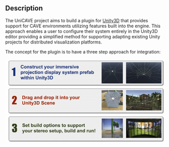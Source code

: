 ## Description

The UniCAVE project aims to build a plugin for [Unity3D](https://unity3d.com) that provides support for CAVE environments utilizing features built into the engine.  This approach enables a user to configure their system entirely in the Unity3D editor providing a simplified method for supporting adapting existing Unity projects for distributed visualization platforms.

The concept for the plugin is to have a three step approach for integration:

![Step 1](docs\images\step1-768x133.png)
![Step 2](docs\images\step2-768x130.png)
![Step 3](docs\images\step3-768x131.png)